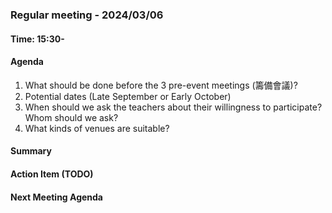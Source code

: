 ### Regular meeting - 2024/03/06

#### Time: 15:30-

#### Agenda
1. What should be done before the 3 pre-event meetings (籌備會議)?
2. Potential dates (Late September or Early October)
3. When should we ask the teachers about their willingness to participate? Whom should we ask? 
4. What kinds of venues are suitable? 

#### Summary

#### Action Item (TODO)

#### Next Meeting Agenda
